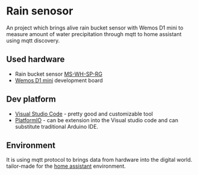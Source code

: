 # Rain senosor 

An project which brings alive rain bucket sensor with Wemos D1 mini to measure 
amount of water precipitation through mqtt to home assistant using mqtt discovery.

## Used hardware

- Rain bucket sensor [MS-WH-SP-RG](https://pl.banggood.com/Misol-WH-SP-RG-1PC-Spare-Part-For-Weather-Station-For-Rain-Meter-Measure-Rain-Volume-Rain-Gauge-p-1440220.html?imageAb=1&akmClientCountry=CZ&a=1657088088.4075&cur_warehouse=CN&DCC=CZ&currency=USD&akmClientCountry=CZ)
- [Wemos D1 mini](https://www.banggood.com/Geekcreit-D1-Mini-V2_3_0-WIFI-Internet-Of-Things-Development-Board-Based-ESP8266-ESP-12S-4MB-FLASH-p-1214756.html?cur_warehouse=CN&rmmds=search) development board

## Dev platform

- [Visual Studio Code](https://code.visualstudio.com/) - pretty good and customizable tool
- [PlatformIO](https://platformio.org/) - can be extension into the Visual studio code and can substitute traditional Arduino IDE.

## Environment

It is using mqtt protocol to brings data from hardware into the digital world. tailor-made for the [home assistant](https://www.home-assistant.io/) environment.
